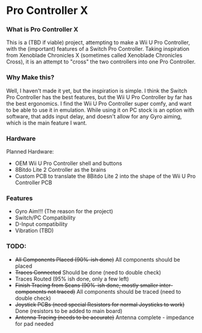 # Pro Controller X

### What is Pro Controller X

This is a (TBD if viable) project, attempting to make a Wii U Pro Controller, with the (important) features of a Switch Pro Controller. Taking inspiration from Xenoblade Chronicles X (sometimes called Xenoblade Chronicles Cross), it is an attempt to "cross" the two controllers into one Pro Controller.

### Why Make this?

Well, I haven't made it yet, but the inspiration is simple. I think the Switch Pro Controller has the best features, but the Wii U Pro Controller by far has the best ergonomics. I find the Wii U Pro Controller super comfy, and want to be able to use it in emulation. While using it on PC stock is an option with software, that adds input delay, and doesn't allow for any Gyro aiming, which is the main feature I want.

### Hardware

Planned Hardware:
- OEM Wii U Pro Controller shell and buttons
- 8Bitdo Lite 2 Controller as the brains
- Custom PCB to translate the 8Bitdo Lite 2 into the shape of the Wii U Pro Controller PCB

### Features
- Gyro Aim!!! (The reason for the project)
- Switch/PC Compatibility
- D-Input compatibility
- Vibration (TBD)

### TODO:
- ~~All Components Placed (90%-ish done)~~ All components should be placed
- ~~Traces Connected~~ Should be done (need to double check)
- Traces Routed (95% ish done, only a few left)
- ~~Finish Tracing from Scans (90%-ish done, mostly smaller inter-components not traced)~~ All components should be traced (need to double check)
- ~~Joystick PCBs (need special Resistors for normal Joysticks to work)~~ Done (resistors to be added to main board)
- ~~Antenna Tracing (needs to be accurate)~~ Antenna complete - impedance for pad needed
